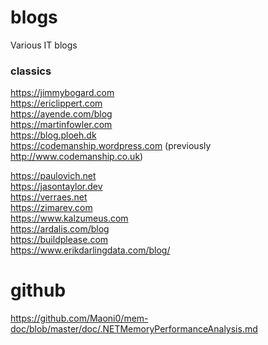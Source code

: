 # blogs
Various IT blogs

### classics
https://jimmybogard.com  
https://ericlippert.com  
https://ayende.com/blog  
https://martinfowler.com  
https://blog.ploeh.dk  
https://codemanship.wordpress.com (previously http://www.codemanship.co.uk)   


https://paulovich.net  
https://jasontaylor.dev  
https://verraes.net  
https://zimarev.com  
https://www.kalzumeus.com  
https://ardalis.com/blog  
https://buildplease.com  
https://www.erikdarlingdata.com/blog/

# github

https://github.com/Maoni0/mem-doc/blob/master/doc/.NETMemoryPerformanceAnalysis.md  
